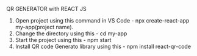 QR GENERATOR with REACT JS

1. Open project using this command in VS Code - npx create-react-app my-app(project name).
2. Change the directory using this - cd my-app
3. Start the project using this - npm start
4. Install QR code Generato library using this - npm install react-qr-code
